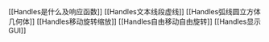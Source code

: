[[Handles是什么及响应函数]]
[[Handles文本线段虚线]]
[[Handles弧线圆立方体几何体]]
[[Handles移动旋转缩放]]
[[Handles自由移动自由旋转]]
[[Handles显示GUI]]


